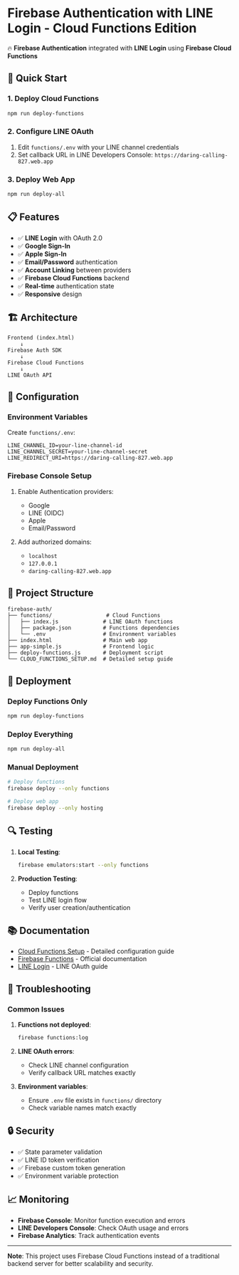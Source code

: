 # Firebase Authentication with LINE Login - Cloud Functions Edition

🔥 **Firebase Authentication** integrated with **LINE Login** using **Firebase Cloud Functions**

## 🚀 Quick Start

### 1. Deploy Cloud Functions
```bash
npm run deploy-functions
```

### 2. Configure LINE OAuth
1. Edit `functions/.env` with your LINE channel credentials
2. Set callback URL in LINE Developers Console: `https://daring-calling-827.web.app`

### 3. Deploy Web App
```bash
npm run deploy-all
```

## 📋 Features

- ✅ **LINE Login** with OAuth 2.0
- ✅ **Google Sign-In** 
- ✅ **Apple Sign-In**
- ✅ **Email/Password** authentication
- ✅ **Account Linking** between providers
- ✅ **Firebase Cloud Functions** backend
- ✅ **Real-time** authentication state
- ✅ **Responsive** design

## 🏗️ Architecture

```
Frontend (index.html) 
    ↓
Firebase Auth SDK
    ↓
Firebase Cloud Functions
    ↓
LINE OAuth API
```

## 🔧 Configuration

### Environment Variables
Create `functions/.env`:
```env
LINE_CHANNEL_ID=your-line-channel-id
LINE_CHANNEL_SECRET=your-line-channel-secret
LINE_REDIRECT_URI=https://daring-calling-827.web.app
```

### Firebase Console Setup
1. Enable Authentication providers:
   - Google
   - LINE (OIDC)
   - Apple
   - Email/Password

2. Add authorized domains:
   - `localhost`
   - `127.0.0.1`
   - `daring-calling-827.web.app`

## 📁 Project Structure

```
firebase-auth/
├── functions/                 # Cloud Functions
│   ├── index.js              # LINE OAuth functions
│   ├── package.json          # Functions dependencies
│   └── .env                  # Environment variables
├── index.html                # Main web app
├── app-simple.js             # Frontend logic
├── deploy-functions.js       # Deployment script
└── CLOUD_FUNCTIONS_SETUP.md  # Detailed setup guide
```

## 🚀 Deployment

### Deploy Functions Only
```bash
npm run deploy-functions
```

### Deploy Everything
```bash
npm run deploy-all
```

### Manual Deployment
```bash
# Deploy functions
firebase deploy --only functions

# Deploy web app
firebase deploy --only hosting
```

## 🔍 Testing

1. **Local Testing**:
   ```bash
   firebase emulators:start --only functions
   ```

2. **Production Testing**:
   - Deploy functions
   - Test LINE login flow
   - Verify user creation/authentication

## 📚 Documentation

- [Cloud Functions Setup](CLOUD_FUNCTIONS_SETUP.md) - Detailed configuration guide
- [Firebase Functions](https://firebase.google.com/docs/functions) - Official documentation
- [LINE Login](https://developers.line.biz/en/docs/line-login/) - LINE OAuth guide

## 🐛 Troubleshooting

### Common Issues

1. **Functions not deployed**:
   ```bash
   firebase functions:log
   ```

2. **LINE OAuth errors**:
   - Check LINE channel configuration
   - Verify callback URL matches exactly

3. **Environment variables**:
   - Ensure `.env` file exists in `functions/` directory
   - Check variable names match exactly

## 🔒 Security

- ✅ State parameter validation
- ✅ LINE ID token verification
- ✅ Firebase custom token generation
- ✅ Environment variable protection

## 📈 Monitoring

- **Firebase Console**: Monitor function execution and errors
- **LINE Developers Console**: Check OAuth usage and errors
- **Firebase Analytics**: Track authentication events

---

**Note**: This project uses Firebase Cloud Functions instead of a traditional backend server for better scalability and security.